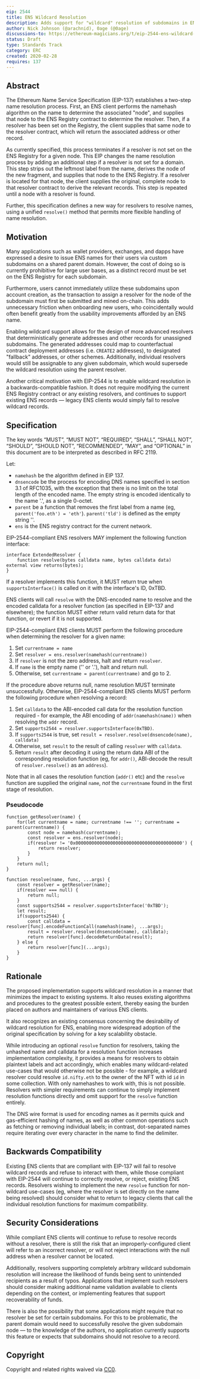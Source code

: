 ```yaml
---
eip: 2544
title: ENS Wildcard Resolution
description: Adds support for "wildcard" resolution of subdomains in ENS.
author: Nick Johnson (@arachnid), 0age (@0age)
discussions-to: https://ethereum-magicians.org/t/eip-2544-ens-wildcard-resolution
status: Draft
type: Standards Track
category: ERC
created: 2020-02-28
requires: 137
---
```


## Abstract

The Ethereum Name Service Specification (EIP-137) establishes a two-step name resolution process. First, an ENS client performs the namehash algorithm on the name to determine the associated "node", and supplies that node to the ENS Registry contract to determine the resolver. Then, if a resolver has been set on the Registry, the client supplies that same node to the resolver contract, which will return the associated address or other record.

As currently specified, this process terminates if a resolver is not set on the ENS Registry for a given node. This EIP changes the name resolution process by adding an additional step if a resolver is not set for a domain. This step strips out the leftmost label from the name, derives the node of the new fragment, and supplies that node to the ENS Registry. If a resolver is located for that node, the client supplies the original, complete node to that resolver contract to derive the relevant records. This step is repeated until a node with a resolver is found.

Further, this specification defines a new way for resolvers to resolve names, using a unified `resolve()` method that permits more flexible handling of name resolution.

## Motivation

Many applications such as wallet providers, exchanges, and dapps have expressed a desire to issue ENS names for their users via custom subdomains on a shared parent domain. However, the cost of doing so is currently prohibitive for large user bases, as a distinct record must be set on the ENS Registry for each subdomain.

Furthermore, users cannot immediately utilize these subdomains upon account creation, as the transaction to assign a resolver for the node of the subdomain must first be submitted and mined on-chain. This adds unnecessary friction when onboarding new users, who coincidentally would often benefit greatly from the usability improvements afforded by an ENS name.

Enabling wildcard support allows for the design of more advanced resolvers that deterministically generate addresses and other records for unassigned subdomains. The generated addresses could map to counterfactual contract deployment addresses (i.e. `CREATE2` addresses), to designated "fallback" addresses, or other schemes. Additionally, individual resolvers would still be assignable to any given subdomain, which would supersede the wildcard resolution using the parent resolver.

Another critical motivation with EIP-2544 is to enable wildcard resolution in a backwards-compatible fashion. It does not require modifying the current ENS Registry contract or any existing resolvers, and continues to support existing ENS records — legacy ENS clients would simply fail to resolve wildcard records.

## Specification

The key words “MUST”, “MUST NOT”, “REQUIRED”, “SHALL”, “SHALL NOT”, “SHOULD”, “SHOULD NOT”, “RECOMMENDED”, “MAY”, and “OPTIONAL” in this document are to be interpreted as described in RFC 2119.

Let:
 - `namehash` be the algorithm defined in EIP 137.
 - `dnsencode` be the process for encoding DNS names specified in section 3.1 of RFC1035, with the exception that there is no limit on the total length of the encoded name. The empty string is encoded identically to the name '.', as a single 0-octet.
 - `parent` be a function that removes the first label from a name (eg, `parent('foo.eth') = 'eth'`). `parent('tld')` is defined as the empty string ''.
 - `ens` is the ENS registry contract for the current network.

EIP-2544-compliant ENS resolvers MAY implement the following function interface:

```
interface ExtendedResolver {
    function resolve(bytes calldata name, bytes calldata data) external view returns(bytes);
}
```

If a resolver implements this function, it MUST return true when `supportsInterface()` is called on it with the interface's ID, 0xTBD.

ENS clients will call `resolve` with the DNS-encoded name to resolve and the encoded calldata for a resolver function (as specified in EIP-137 and elsewhere); the function MUST either return valid return data for that function, or revert if it is not supported.

EIP-2544-compliant ENS clients MUST perform the following procedure when determining the resolver for a given name:

1. Set `currentname = name`
2. Set `resolver = ens.resolver(namehash(currentname))`
3. If `resolver` is not the zero address, halt and return `resolver`.
4. If `name` is the empty name ('' or '.'), halt and return null.
5. Otherwise, set `currentname = parent(currentname)` and go to 2.

If the procedure above returns null, name resolution MUST terminate unsuccessfully. Otherwise, EIP-2544-compliant ENS clients MUST perform the following procedure when resolving a record:

1. Set `calldata` to the ABI-encoded call data for the resolution function required - for example, the ABI encoding of `addr(namehash(name))` when resolving the `addr` record.
2. Set `supports2544 = resolver.supportsInterface(0xTBD)`.
3. If `supports2544` is true, set `result = resolver.resolve(dnsencode(name), calldata)`
4. Otherwise, set `result` to the result of calling `resolver` with `calldata`.
5. Return `result` after decoding it using the return data ABI of the corresponding resolution function (eg, for `addr()`, ABI-decode the result of `resolver.resolve()` as an `address`).

Note that in all cases the resolution function (`addr()` etc) and the `resolve` function are supplied the original `name`, *not* the `currentname` found in the first stage of resolution.

### Pseudocode
```
function getResolver(name) {
    for(let currentname = name; currentname !== ''; currentname = parent(currentname)) {
        const node = namehash(currentname);
        const resolver = ens.resolver(node);
        if(resolver != '0x0000000000000000000000000000000000000000') {
            return resolver;
        }
    }
    return null;
}

function resolve(name, func, ...args) {
    const resolver = getResolver(name);
    if(resolver === null) {
        return null;
    }
    const supports2544 = resolver.supportsInterface('0xTBD');
    let result;
    if(supports2544) {
        const calldata = resolver[func].encodeFunctionCall(namehash(name), ...args);
        result = resolver.resolve(dnsencode(name), calldata);
        return resolver[func].decodeReturnData(result);
    } else {
        return resolver[func](...args);
    }
}
```

## Rationale

The proposed implementation supports wildcard resolution in a manner that minimizes the impact to existing systems. It also reuses existing algorithms and procedures to the greatest possible extent, thereby easing the burden placed on authors and maintainers of various ENS clients.

It also recognizes an existing consensus concerning the desirability of wildcard resolution for ENS, enabling more widespread adoption of the original specification by solving for a key scalability obstacle.

While introducing an optional `resolve` function for resolvers, taking the unhashed name and calldata for a resolution function increases implementation complexity, it provides a means for resolvers to obtain plaintext labels and act accordingly, which enables many wildcard-related use-cases that would otherwise not be possible - for example, a wildcard resolver could resolve `id.nifty.eth` to the owner of the NFT with id `id` in some collection. With only namehashes to work with, this is not possible. Resolvers with simpler requirements can continue to simply implement resolution functions directly and omit support for the `resolve` function entirely.

The DNS wire format is used for encoding names as it permits quick and gas-efficient hashing of names, as well as other common operations such as fetching or removing individual labels; in contrast, dot-separated names require iterating over every character in the name to find the delimiter.

## Backwards Compatibility

Existing ENS clients that are compliant with EIP-137 will fail to resolve wildcard records and refuse to interact with them, while those compliant with EIP-2544 will continue to correctly resolve, or reject, existing ENS records. Resolvers wishing to implement the new `resolve` function for non-wildcard use-cases (eg, where the resolver is set directly on the name being resolved) should consider what to return to legacy clients that call the individual resolution functions for maximum compatibility.

## Security Considerations

While compliant ENS clients will continue to refuse to resolve records without a resolver, there is still the risk that an improperly-configured client will refer to an incorrect resolver, or will not reject interactions with the null address when a resolver cannot be located.

Additionally, resolvers supporting completely arbitrary wildcard subdomain resolution will increase the likelihood of funds being sent to unintended recipients as a result of typos. Applications that implement such resolvers should consider making additional name validation available to clients depending on the context, or implementing features that support recoverability of funds.

There is also the possibility that some applications might require that no resolver be set for certain subdomains. For this to be problematic, the parent domain would need to successfully resolve the given subdomain node — to the knowledge of the authors, no application currently supports this feature or expects that subdomains should not resolve to a record.

## Copyright

Copyright and related rights waived via [CC0](../CC0).
